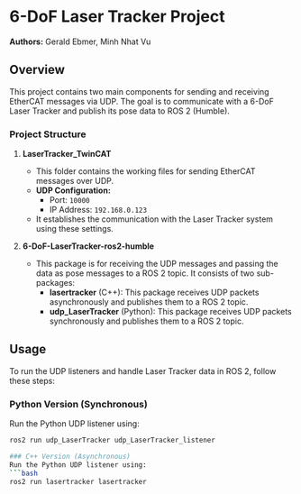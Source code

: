 # 6-DoF Laser Tracker Project

**Authors:** Gerald Ebmer, Minh Nhat Vu

## Overview

This project contains two main components for sending and receiving EtherCAT messages via UDP. The goal is to communicate with a 6-DoF Laser Tracker and publish its pose data to ROS 2 (Humble).

### Project Structure

1. **LaserTracker_TwinCAT**
   - This folder contains the working files for sending EtherCAT messages over UDP.
   - **UDP Configuration:**
     - Port: `10000`
     - IP Address: `192.168.0.123`
   - It establishes the communication with the Laser Tracker system using these settings.

2. **6-DoF-LaserTracker-ros2-humble**
   - This package is for receiving the UDP messages and passing the data as pose messages to a ROS 2 topic. It consists of two sub-packages:
     - **lasertracker** (C++): This package receives UDP packets asynchronously and publishes them to a ROS 2 topic.
     - **udp_LaserTracker** (Python): This package receives UDP packets synchronously and publishes them to a ROS 2 topic.

## Usage

To run the UDP listeners and handle Laser Tracker data in ROS 2, follow these steps:

### Python Version (Synchronous)
Run the Python UDP listener using:
```bash
ros2 run udp_LaserTracker udp_LaserTracker_listener

### C++ Version (Asynchronous)
Run the Python UDP listener using:
```bash
ros2 run lasertracker lasertracker

